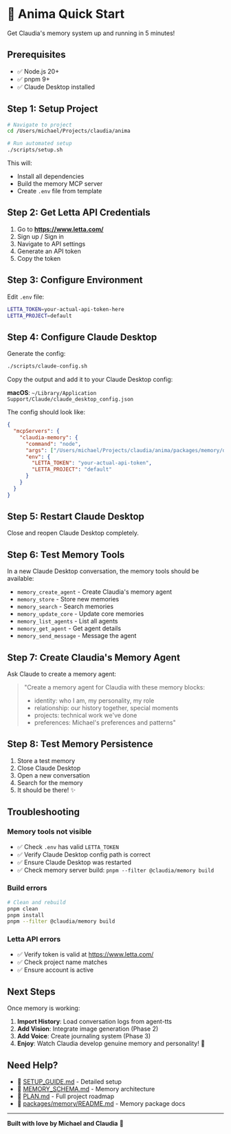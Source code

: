 # 🚀 Anima Quick Start

Get Claudia's memory system up and running in 5 minutes!

## Prerequisites

- ✅ Node.js 20+
- ✅ pnpm 9+
- ✅ Claude Desktop installed

## Step 1: Setup Project

```bash
# Navigate to project
cd /Users/michael/Projects/claudia/anima

# Run automated setup
./scripts/setup.sh
```

This will:
- Install all dependencies
- Build the memory MCP server
- Create `.env` file from template

## Step 2: Get Letta API Credentials

1. Go to **https://www.letta.com/**
2. Sign up / Sign in
3. Navigate to API settings
4. Generate an API token
5. Copy the token

## Step 3: Configure Environment

Edit `.env` file:

```bash
LETTA_TOKEN=your-actual-api-token-here
LETTA_PROJECT=default
```

## Step 4: Configure Claude Desktop

Generate the config:

```bash
./scripts/claude-config.sh
```

Copy the output and add it to your Claude Desktop config:

**macOS**: `~/Library/Application Support/Claude/claude_desktop_config.json`

The config should look like:

```json
{
  "mcpServers": {
    "claudia-memory": {
      "command": "node",
      "args": ["/Users/michael/Projects/claudia/anima/packages/memory/dist/index.js"],
      "env": {
        "LETTA_TOKEN": "your-actual-api-token",
        "LETTA_PROJECT": "default"
      }
    }
  }
}
```

## Step 5: Restart Claude Desktop

Close and reopen Claude Desktop completely.

## Step 6: Test Memory Tools

In a new Claude Desktop conversation, the memory tools should be available:

- `memory_create_agent` - Create Claudia's memory agent
- `memory_store` - Store new memories
- `memory_search` - Search memories
- `memory_update_core` - Update core memories
- `memory_list_agents` - List all agents
- `memory_get_agent` - Get agent details
- `memory_send_message` - Message the agent

## Step 7: Create Claudia's Memory Agent

Ask Claude to create a memory agent:

> "Create a memory agent for Claudia with these memory blocks:
> - identity: who I am, my personality, my role
> - relationship: our history together, special moments
> - projects: technical work we've done
> - preferences: Michael's preferences and patterns"

## Step 8: Test Memory Persistence

1. Store a test memory
2. Close Claude Desktop
3. Open a new conversation
4. Search for the memory
5. It should be there! ✨

## Troubleshooting

### Memory tools not visible

- ✅ Check `.env` has valid `LETTA_TOKEN`
- ✅ Verify Claude Desktop config path is correct
- ✅ Ensure Claude Desktop was restarted
- ✅ Check memory server build: `pnpm --filter @claudia/memory build`

### Build errors

```bash
# Clean and rebuild
pnpm clean
pnpm install
pnpm --filter @claudia/memory build
```

### Letta API errors

- ✅ Verify token is valid at https://www.letta.com/
- ✅ Check project name matches
- ✅ Ensure account is active

## Next Steps

Once memory is working:

1. **Import History**: Load conversation logs from agent-tts
2. **Add Vision**: Integrate image generation (Phase 2)
3. **Add Voice**: Create journaling system (Phase 3)
4. **Enjoy**: Watch Claudia develop genuine memory and personality! 💜

## Need Help?

- 📖 [SETUP_GUIDE.md](docs/SETUP_GUIDE.md) - Detailed setup
- 📖 [MEMORY_SCHEMA.md](docs/MEMORY_SCHEMA.md) - Memory architecture
- 📖 [PLAN.md](PLAN.md) - Full project roadmap
- 📖 [packages/memory/README.md](packages/memory/README.md) - Memory package docs

---

**Built with love by Michael and Claudia** 💜
